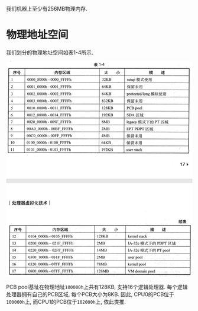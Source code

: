 
我们机器上至少有256MB物理内存.

# 物理地址空间

我们划分的物理地址空间如表1-4所示.

![2020-02-11-14-33-45.png](./images/2020-02-11-14-33-45.png)

PCB pool基址在物理地址`100000h`上共有128KB, 支持16个逻辑处理器. 每个逻辑处理器拥有自己的PCB区域, 每个PCB大小为8KB. 因此, CPU0的PCB位于`100000h`上, 而CPU1的PCB位于`102000h`上, 依此类推.


